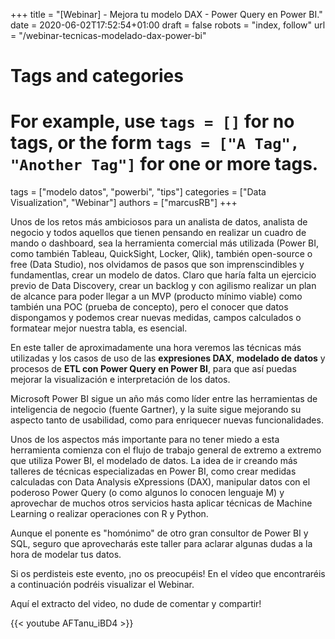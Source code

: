 +++
title = "[Webinar] - Mejora tu modelo DAX - Power Query en Power BI."
date = 2020-06-02T17:52:54+01:00
draft = false
robots = "index, follow"
url = "/webinar-tecnicas-modelado-dax-power-bi"

# Tags and categories
# For example, use `tags = []` for no tags, or the form `tags = ["A Tag", "Another Tag"]` for one or more tags.
tags = ["modelo datos", "powerbi", "tips"]
categories = ["Data Visualization", "Webinar"]
authors = ["marcusRB"]
+++

Unos de los retos más ambiciosos para un analista de datos, analista de negocio y todos aquellos que tienen pensando en realizar un cuadro de mando o dashboard, sea la herramienta comercial más utilizada (Power BI, como también Tableau, QuickSight, Locker, Qlik), también open-source o free (Data Studio), nos olvidamos de pasos que son imprenscindibles y fundamentlas, crear un modelo de datos. Claro que haría falta un ejercicio previo de Data Discovery, crear un backlog y con agilismo realizar un plan de alcance para poder llegar a un MVP (producto mínimo viable) como también una POC (prueba de concepto), pero el conocer que datos dispongamos y podemos crear nuevas medidas, campos calculados o formatear mejor nuestra tabla, es esencial.

En este taller de aproximadamente una hora veremos las técnicas más utilizadas y los casos de uso de las **expresiones DAX**, **modelado de datos** y procesos de **ETL con Power Query en Power BI**, para que así puedas mejorar la visualización e interpretación de los datos.

Microsoft Power BI sigue un año más como líder entre las herramientas de inteligencia de negocio (fuente Gartner), y la suite sigue mejorando su aspecto tanto de usabilidad, como para enriquecer nuevas funcionalidades.

Unos de los aspectos más importante para no tener miedo a esta herramienta comienza con el flujo de trabajo general de extremo a extremo que utiliza Power BI, el modelado de datos. La idea de ir creando más talleres de técnicas especializadas en Power BI, como crear medidas calculadas con Data Analysis eXpressions (DAX), manipular datos con el poderoso Power Query (o como algunos lo conocen lenguaje M) y aprovechar de muchos otros servicios hasta aplicar técnicas de Machine Learning o realizar operaciones con R y Python.

Aunque el ponente es "homónimo" de otro gran consultor de Power BI y SQL, seguro que aprovecharás este taller para aclarar algunas dudas a la hora de modelar tus datos.

Si os perdisteis este evento, ¡no os preocupéis! En el vídeo que encontraréis a continuación podréis visualizar el Webinar.

Aquí el extracto del video, no dude de comentar y compartir!



{{< youtube AFTanu_iBD4 >}}




